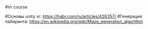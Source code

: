 #Vr course 

#Основы unity vr: https://habr.com/ru/articles/426357/
#Генерация лабиринта: https://en.wikipedia.org/wiki/Maze_generation_algorithm
